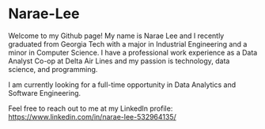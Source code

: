 # Narae-Lee
Welcome to my Github page!
My name is Narae Lee and I recently graduated from Georgia Tech with a major in Industrial Engineering and a minor in Computer Science. I have a professional work experience as a Data Analyst Co-op at Delta Air Lines and my passion is technology, data science, and programming.

I am currently looking for a full-time opportunity in Data Analytics and Software Engineering.

Feel free to reach out to me at my LinkedIn profile:
https://www.linkedin.com/in/narae-lee-532964135/
